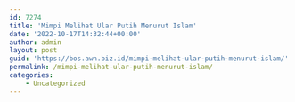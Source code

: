 ```yaml
---
id: 7274
title: 'Mimpi Melihat Ular Putih Menurut Islam'
date: '2022-10-17T14:32:44+00:00'
author: admin
layout: post
guid: 'https://bos.awn.biz.id/mimpi-melihat-ular-putih-menurut-islam/'
permalink: /mimpi-melihat-ular-putih-menurut-islam/
categories:
    - Uncategorized
---
```


